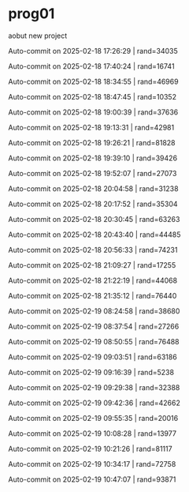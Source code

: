 # prog01
aobut new project

Auto-commit on 2025-02-18 17:26:29 | rand=34035

Auto-commit on 2025-02-18 17:40:24 | rand=16741

Auto-commit on 2025-02-18 18:34:55 | rand=46969

Auto-commit on 2025-02-18 18:47:45 | rand=10352

Auto-commit on 2025-02-18 19:00:39 | rand=37636

Auto-commit on 2025-02-18 19:13:31 | rand=42981

Auto-commit on 2025-02-18 19:26:21 | rand=81828

Auto-commit on 2025-02-18 19:39:10 | rand=39426

Auto-commit on 2025-02-18 19:52:07 | rand=27073

Auto-commit on 2025-02-18 20:04:58 | rand=31238

Auto-commit on 2025-02-18 20:17:52 | rand=35304

Auto-commit on 2025-02-18 20:30:45 | rand=63263

Auto-commit on 2025-02-18 20:43:40 | rand=44485

Auto-commit on 2025-02-18 20:56:33 | rand=74231

Auto-commit on 2025-02-18 21:09:27 | rand=17255

Auto-commit on 2025-02-18 21:22:19 | rand=44068

Auto-commit on 2025-02-18 21:35:12 | rand=76440

Auto-commit on 2025-02-19 08:24:58 | rand=38680

Auto-commit on 2025-02-19 08:37:54 | rand=27266

Auto-commit on 2025-02-19 08:50:55 | rand=76488

Auto-commit on 2025-02-19 09:03:51 | rand=63186

Auto-commit on 2025-02-19 09:16:39 | rand=5238

Auto-commit on 2025-02-19 09:29:38 | rand=32388

Auto-commit on 2025-02-19 09:42:36 | rand=42662

Auto-commit on 2025-02-19 09:55:35 | rand=20016

Auto-commit on 2025-02-19 10:08:28 | rand=13977

Auto-commit on 2025-02-19 10:21:26 | rand=81117

Auto-commit on 2025-02-19 10:34:17 | rand=72758

Auto-commit on 2025-02-19 10:47:07 | rand=93871
